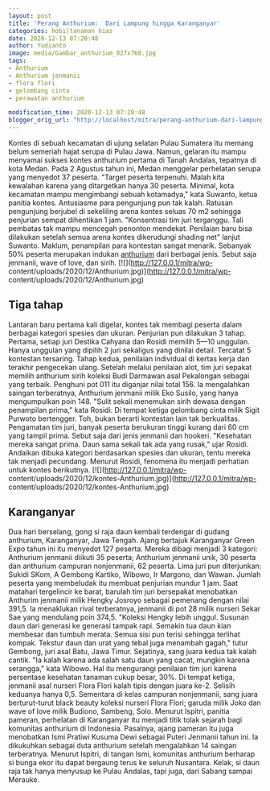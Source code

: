 ```yaml
---
layout: post
title: 'Perang Anthurium:  Dari Lampung hingga Karanganyar'
categories: hobi|tanaman hias
date: 2020-12-13 07:20:48
author: Yudianto
image: media/Gambar_anthurium_827x768.jpg
tags:
- Anthurium
- Anthurium jenmanii
- flora flori
- gelombang cinta
- perawatan anthurium

modification_time: 2020-12-13 07:20:48
blogger_orig_url: "http://localhost/mitra/perang-anthurium-dari-lampung-hingga.html"
---
```


Kontes di sebuah kecamatan di ujung selatan Pulau Sumatera itu memang belum
semeriah hajat serupa di Pulau Jawa. Namun, gelaran itu mampu menyamai sukses
kontes anthurium pertama di Tanah Andalas, tepatnya di kota Medan. Pada 2
Agustus tahun ini, Medan menggelar perhelatan serupa yang menyedot 37 peserta.
"Target peserta terpenuhi. Malah kita kewalahan karena yang ditargetkan hanya
30 peserta. Minimal, kota kecamatan mampu mengimbangi sebuah kotamadya," kata
Suwanto, ketua panitia kontes. Antusiasme para pengunjung pun tak kalah.
Ratusan pengunjung berjubel di sekeliling arena kontes seluas 70 m2 sehingga
penjurian sempat dihentikan 1 jam. "Konsentrasi tim juri terganggu. Tali
pembatas tak mampu mencegah penonton mendekat. Penilaian baru bisa dilakukan
setelah semua arena kontes dikerudungi shading net" lanjut Suwanto. Maklum,
penampilan para kontestan sangat menarik. Sebanyak 50% peserta merupakan
indukan [anthurium](http://127.0.0.1/mitra/topik/anthurium "anthurium") dari
berbagai jenis. Sebut saja jenmanii, wave of love, dan sirih.
[![](http://127.0.0.1/mitra/wp-
content/uploads/2020/12/Anthurium.jpg)](http://127.0.0.1/mitra/wp-
content/uploads/2020/12/Anthurium.jpg)

## Tiga tahap

Lantaran baru pertama kali digelar, kontes tak membagi peserta dalam berbagai
kategori spesies dan ukuran. Penjurian pun dilakukan 3 tahap. Pertama, setiap
juri Destika Cahyana dan Rosidi memilih 5—10 unggulan. Hanya unggulan yang
dipilih 2 juri sekaligus yang dinilai detail. Tercatat 5 kontestan tersaring.
Tahap kedua, penilaian individual di kertas kerja dan terakhir pengecekan
ulang. Setelah melalui penilaian alot, tim juri sepakat memilih anthurium
sirih koleksi Budi Darmawan asal Pekalongan sebagai yang terbaik. Penghuni pot
011 itu diganjar nilai total 156. Ia mengalahkan saingan terberatnya,
Anthurium jenmanii milik Eko Susilo, yang hanya mengumpulkan poin 148. "Sulit
sekali menemukan sirih dewasa dengan penampilan prima," kata Rosidi. Di tempat
ketiga gelombang cinta milik Sigit Purwoto bertengger. Toh, bukan berarti
kontestan lain tak berkualitas. Pengamatan tim juri, banyak peserta berukuran
tinggi kurang dari 60 cm yang tampil prima. Sebut saja dari jenis jenmanii dan
hookeri. "Kesehatan mereka sangat prima. Daun sama sekali tak ada yang rusak,"
ujar Rosidi. Andaikan dibuka kategori berdasarkan spesies dan ukuran, tentu
mereka tak menjadi pecundang. Menurut Rosidi, fenomena itu menjadi perhatian
untuk kontes berikutnya. [![](http://127.0.0.1/mitra/wp-
content/uploads/2020/12/kontes-Anthurium.jpg)](http://127.0.0.1/mitra/wp-
content/uploads/2020/12/kontes-Anthurium.jpg)

## Karanganyar

Dua hari berselang, gong si raja daun kembali terdengar di gudang anthurium,
Karanganyar, Jawa Tengah. Ajang bertajuk Karanganyar Green Expo tahun ini itu
menyedot 127 peserta. Mereka dibagi menjadi 3 kategori: Anthurium jenmanii
diikuti 35 peserta; Anthurium jenmanii unik, 30 peserta dan anthurium campuran
nonjenmanii, 62 peserta. Lima juri pun diterjunkan: Sukidi SKom, A Gembong
Kartiko, Wibowo, Ir Margono, dan Wawan. Jumlah peserta yang membeludak itu
membuat penjurian mundur 1 jam. Saat matahari tergelincir ke barat, barulah
tim juri bersepakat menobatkan Anthurim jenmanii milik Hengky Josroyo sebagai
pemenang dengan nilai 391,5. Ia menaklukan rival terberatnya, jenmanii di pot
28 milik nurseri Sekar Sae yang mendulang poin 374,5. "Koleksi Hengky lebih
unggul. Susunan daun dari generasi ke generasi tampak rapi. Semakin tua daun
kian membesar dan tumbuh merata. Semua sisi pun terisi sehingga terlihat
kompak. Tekstur daun dan urat yang tebal juga menambah gagah," tutur Gembong,
juri asal Batu, Jawa Timur. Sejatinya, sang juara kedua tak kalah cantik. "Ia
kalah karena ada salah satu daun yang cacat, mungkin karena serangga," kata
Wibowo. Hal itu mengurangi penilaian tim juri karena persentase kesehatan
tanaman cukup besar, 30%. Di tempat ketiga, jenmanii asal nurseri Flora Flori
kalah tipis dengan juara ke-2. Selisih keduanya hanya 0,5. Sementara di kelas
campuran nonjenmanii, sang juara berturut-turut black beauty koleksi nurseri
Flora Flori; garuda milik Joko dan wave of love milik Budiono, Sambeng, Solo.
Menurut Ispitri, panitia pameran, perhelatan di Karanganyar itu menjadi titik
tolak sejarah bagi komunitas anthurium di Indonesia. Pasalnya, ajang pameran
itu juga menobatkan Ismi Pratiwi Kusuma Dewi sebagai Puteri Jenmanii tahun
ini. Ia dikukuhkan sebagai duta anthurium setelah mengalahkan 14 saingan
terberatnya. Menurut Ispitri, di tangan Ismi, komunitas anthurium berharap si
bunga ekor itu dapat bergaung terus ke seluruh Nusantara. Kelak, si daun raja
tak hanya menyusup ke Pulau Andalas, tapi juga, dari Sabang sampai Merauke.


